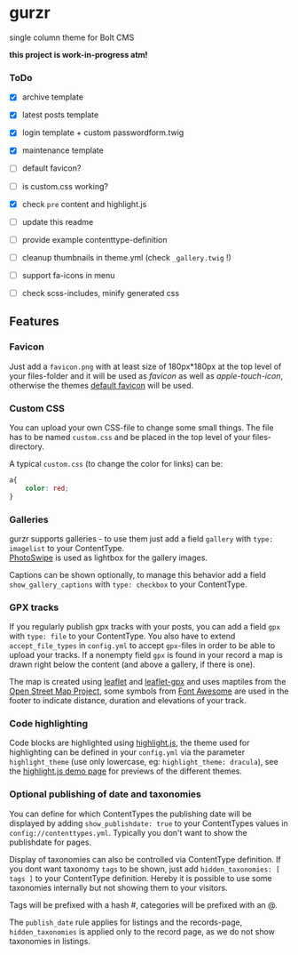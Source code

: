 # gurzr
single column theme for Bolt CMS

__this project is work-in-progress atm!__


### ToDo

- [x] archive template
- [x] latest posts template
- [x] login template + custom passwordform.twig
- [x] maintenance template
- [ ] default favicon?
- [ ] is custom.css working?
- [x] check `pre` content and highlight.js
- [ ] update this readme
- [ ] provide example contenttype-definition
- [ ] cleanup thumbnails in theme.yml (check `_gallery.twig` !)
- [ ] support fa-icons in menu
- [ ] check scss-includes, minify generated css



## Features

### Favicon

Just add a `favicon.png` with at least size of 180px*180px at the top level of
your files-folder and it will be used as _favicon_ as well as _apple-touch-icon_,
otherwise the themes [default favicon](images/favicon.png) will be used.

### Custom CSS

You can upload your own CSS-file to change some small things.
The file has to be named `custom.css` and be placed in the top level of your files-directory.

A typical `custom.css` (to change the color for links) can be:
```css
a{
    color: red;
}
```

### Galleries

gurzr supports galleries - to use them just add a field `gallery` with
`type: imagelist` to your ContentType.  
[PhotoSwipe](http://photoswipe.com/) is used as lightbox for the gallery images.

Captions can be shown optionally, to manage this behavior add a field
`show_gallery_captions` with `type: checkbox` to your ContentType.

### GPX tracks

If you regularly publish gpx tracks with your posts, you can add a field `gpx`
with `type: file` to your ContentType.
You also have to extend `accept_file_types` in `config.yml` to accept
`gpx`-files in order to be able to upload your tracks. If a nonempty field `gpx`
is found in your record a map is drawn right below the content (and above a gallery, if there is one).

The map is created using [leaflet](http://leafletjs.com/) and
[leaflet-gpx](https://github.com/mpetazzoni/leaflet-gpx) and uses maptiles from
the [Open Street Map Project](https://www.openstreetmap.org), some symbols from
[Font Awesome](http://fontawesome.io/) are used in the footer to indicate
distance, duration and elevations of your track.

### Code highlighting

Code blocks are highlighted using [highlight.js](https://highlightjs.org/), the
theme used for highlighting can be defined in your `config.yml` via the parameter
`highlight_theme` (use only lowercase, eg: `highlight_theme: dracula`), see the
[highlight.js demo page](https://highlightjs.org/static/demo/) for previews of
the different themes.


### Optional publishing of date and taxonomies

You can define for which ContentTypes the publishing date will be displayed
by adding `show_publishdate: true` to your ContentTypes values in
`config://contenttypes.yml`.
Typically you don't want to show the publishdate for pages.

Display of taxonomies can also be controlled via ContentType definition.
If you dont want taxonomy `tags` to be shown, just add
`hidden_taxonomies: [ tags ]` to your ContentType definition.
Hereby it is possible to use some taxonomies internally but not showing them to
your visitors.

Tags will be prefixed with a hash #, categories will be prefixed with an @.

The `publish_date` rule applies for listings and the records-page,
`hidden_taxonomies` is applied only to the record page, as we do not show
taxonomies in listings.
